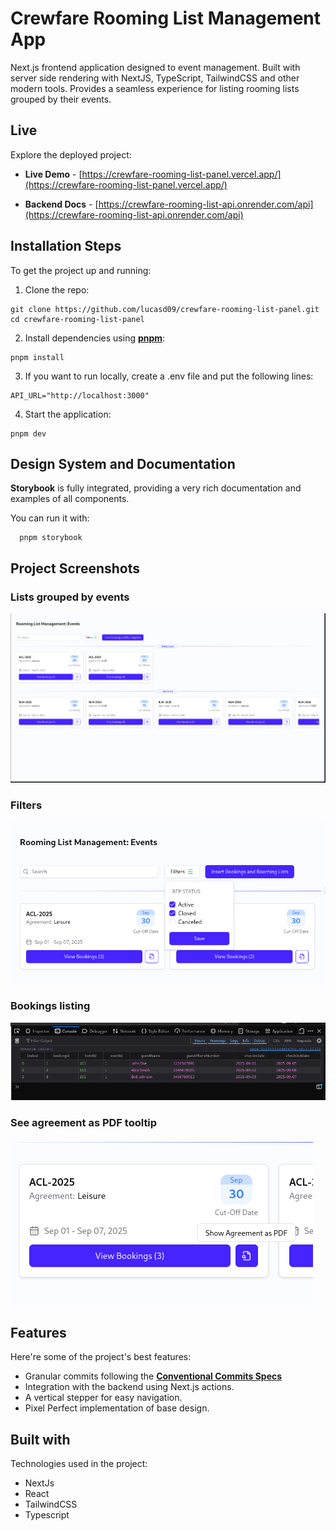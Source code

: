 # Crewfare Rooming List Management App #

Next.js frontend application designed to event management. Built with server side rendering with NextJS, TypeScript, TailwindCSS and other modern tools. Provides a seamless experience for listing rooming lists grouped by their events.

## Live ##

Explore the deployed project:

- **Live Demo** - [https://crewfare-rooming-list-panel.vercel.app/](https://crewfare-rooming-list-panel.vercel.app/)

- **Backend Docs** - [https://crewfare-rooming-list-api.onrender.com/api](https://crewfare-rooming-list-api.onrender.com/api)

## Installation Steps ##

To get the project up and running:

1. Clone the repo:

  ```shell
  git clone https://github.com/lucasd09/crewfare-rooming-list-panel.git
  cd crewfare-rooming-list-panel
  ```

2. Install dependencies using **[pnpm](https://pnpm.io/installation)**:

  ```shell
  pnpm install
  ```
3. If you want to run locally, create a .env file and put the following lines:

  ```
  API_URL="http://localhost:3000"

  ```

4. Start the application:

  ```shell
  pnpm dev
  ```

## Design System and Documentation ##

**Storybook** is fully integrated, providing a very rich documentation and examples of all components.

You can run it with:

```shell
  pnpm storybook
```

## Project Screenshots ##

### Lists grouped by events ###

![Lists grouped by events](./public/lists-by-events.png)

### Filters ###

![Filters](./public/filters.png)

### Bookings listing ###

![Bookings listing](./public/bookings-listing.png)

### See agreement as PDF tooltip ###

![See agreement as PDF tooltip](./public/see-agreement-pdf.png)

## Features ##

Here're some of the project's best features:

- Granular commits following the **[Conventional Commits Specs](https://www.conventionalcommits.org/en/v1.0.0/)**
- Integration with the backend using Next.js actions.
- A vertical stepper for easy navigation.
- Pixel Perfect implementation of base design.

## Built with ##

Technologies used in the project:

- NextJs
- React
- TailwindCSS
- Typescript

